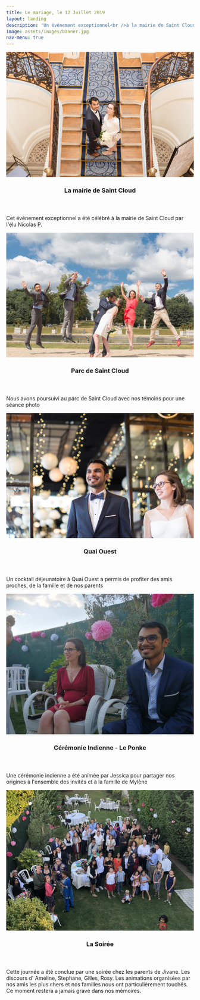 ```yaml
---
title: Le mariage, le 12 Juillet 2019
layout: landing
description: 'Un événement exceptionnel<br />à la mairie de Saint Cloud, Quai Ouest et Garden Party'
image: assets/images/banner.jpg
nav-menu: true
---
```


<!-- Main -->
<div id="main">

<!-- Two -->
<section id="two" class="spotlights">
<section>
	<a href="generic.html" class="image">
			<img src="assets/images/mairie.jpg" alt="" data-position="top center" />
		</a>
		<div class="content">
			<div class="inner">
				<header class="major">
					<h3>La mairie de Saint Cloud</h3>
				</header>
				<p>Cet événement exceptionnel a été célébré à la mairie de Saint Cloud par l'élu Nicolas P.</p>
			</div>
		</div>
	</section>
	<section>
		<a href="generic.html" class="image">
			<img src="assets/images/parc.jpg" alt="" data-position="center center" />
		</a>
		<div class="content">
			<div class="inner">
				<header class="major">
					<h3>Parc de Saint Cloud</h3>
				</header>
				<p>Nous avons poursuivi au parc de Saint Cloud avec nos témoins pour une séance photo</p>
			</div>
		</div>
	</section>
	<section>
		<a href="generic.html" class="image">
			<img src="assets/images/quaiouest.jpg" alt="" data-position="top center" />
		</a>
		<div class="content">
			<div class="inner">
				<header class="major">
					<h3>Quai Ouest</h3>
				</header>
				<p>Un cocktail déjeunatoire à Quai Ouest a permis de profiter des amis proches, de la famille et de nos parents</p>
			</div>
		</div>
	</section>
	<section>
		<a href="generic.html" class="image">
			<img src="assets/images/ponke.jpg" alt="" data-position="25% 25%" />
		</a>
		<div class="content">
			<div class="inner">
				<header class="major">
					<h3>Cérémonie Indienne - Le Ponke</h3>
				</header>
				<p>Une cérémonie indienne a été animée par Jessica pour partager nos origines à l'ensemble des invités et à la famille de Mylène</p>
			</div>
		</div>
	</section>

<section>
		<a href="generic.html" class="image">
			<img src="assets/images/soiree.JPG" alt="" data-position="25% 25%" />
		</a>
		<div class="content">
			<div class="inner">
				<header class="major">
					<h3>La Soirée</h3>
				</header>
				<p></p>
			</div>Cette journée a été conclue par une soirée chez les parents de Jivane. Les discours d' Améline, Stephane, Gilles, Rosy. Les animations organisées par nos amis les plus chers et nos familles nous ont particulièrement touchés. Ce moment restera a jamais gravé dans nos mémoires.
		</div>
	</section>
</section>
</div>
